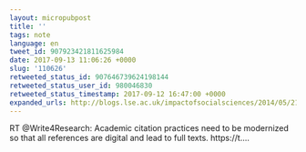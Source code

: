 ```yaml
---
layout: micropubpost
title: ''
tags: note
language: en
tweet_id: 907923421811625984
date: 2017-09-13 11:06:26 +0000
slug: '110626'
retweeted_status_id: 907646739624198144
retweeted_status_user_id: 980046830
retweeted_status_timestamp: 2017-09-12 16:47:00 +0000
expanded_urls: http://blogs.lse.ac.uk/impactofsocialsciences/2014/05/21/academic-citation-practices-need-to-be-modernized/
---
```

RT @Write4Research: Academic citation practices need to be modernized so that all references are digital and lead to full texts. https://t.…
